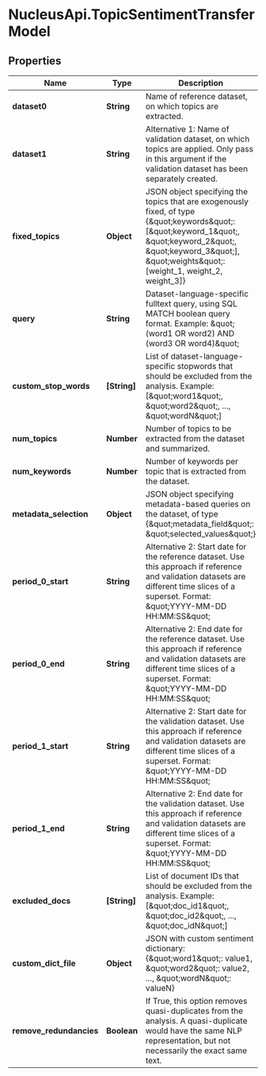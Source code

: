 # NucleusApi.TopicSentimentTransferModel

## Properties
Name | Type | Description | Notes
------------ | ------------- | ------------- | -------------
**dataset0** | **String** | Name of reference dataset, on which topics are extracted. | 
**dataset1** | **String** | Alternative 1: Name of validation dataset, on which topics are applied. Only pass in this argument if the validation dataset has been separately created. | [optional] 
**fixed_topics** | **Object** | JSON object specifying the topics that are exogenously fixed, of type {\&quot;keywords\&quot;: [\&quot;keyword_1\&quot;, \&quot;keyword_2\&quot;, \&quot;keyword_3\&quot;], \&quot;weights\&quot;: [weight_1, weight_2, weight_3]} | [optional] 
**query** | **String** | Dataset-language-specific fulltext query, using SQL MATCH boolean query format. Example: \&quot;(word1 OR word2) AND (word3 OR word4)\&quot; | [optional] 
**custom_stop_words** | **[String]** | List of dataset-language-specific stopwords that should be excluded from the analysis. Example: [\&quot;word1\&quot;, \&quot;word2\&quot;, ..., \&quot;wordN\&quot;] | [optional] 
**num_topics** | **Number** | Number of topics to be extracted from the dataset and summarized. | [optional] 
**num_keywords** | **Number** | Number of keywords per topic that is extracted from the dataset. | [optional] 
**metadata_selection** | **Object** | JSON object specifying metadata-based queries on the dataset, of type {\&quot;metadata_field\&quot;: \&quot;selected_values\&quot;} | [optional] 
**period_0_start** | **String** | Alternative 2: Start date for the reference dataset. Use this approach if reference and validation datasets are different time slices of a superset. Format: \&quot;YYYY-MM-DD HH:MM:SS\&quot;  | [optional] 
**period_0_end** | **String** | Alternative 2: End date for the reference dataset. Use this approach if reference and validation datasets are different time slices of a superset. Format: \&quot;YYYY-MM-DD HH:MM:SS\&quot;  | [optional] 
**period_1_start** | **String** | Alternative 2: Start date for the validation dataset. Use this approach if reference and validation datasets are different time slices of a superset. Format: \&quot;YYYY-MM-DD HH:MM:SS\&quot;  | [optional] 
**period_1_end** | **String** | Alternative 2: End date for the validation dataset. Use this approach if reference and validation datasets are different time slices of a superset. Format: \&quot;YYYY-MM-DD HH:MM:SS\&quot;  | [optional] 
**excluded_docs** | **[String]** | List of document IDs that should be excluded from the analysis. Example: [\&quot;doc_id1\&quot;, \&quot;doc_id2\&quot;, ..., \&quot;doc_idN\&quot;] | [optional] 
**custom_dict_file** | **Object** | JSON with custom sentiment dictionary: {\&quot;word1\&quot;: value1,  \&quot;word2\&quot;: value2, ..., \&quot;wordN\&quot;: valueN} | [optional] 
**remove_redundancies** | **Boolean** | If True, this option removes quasi-duplicates from the analysis. A quasi-duplicate would have the same NLP representation, but not necessarily the exact same text. | [optional] [default to true]


